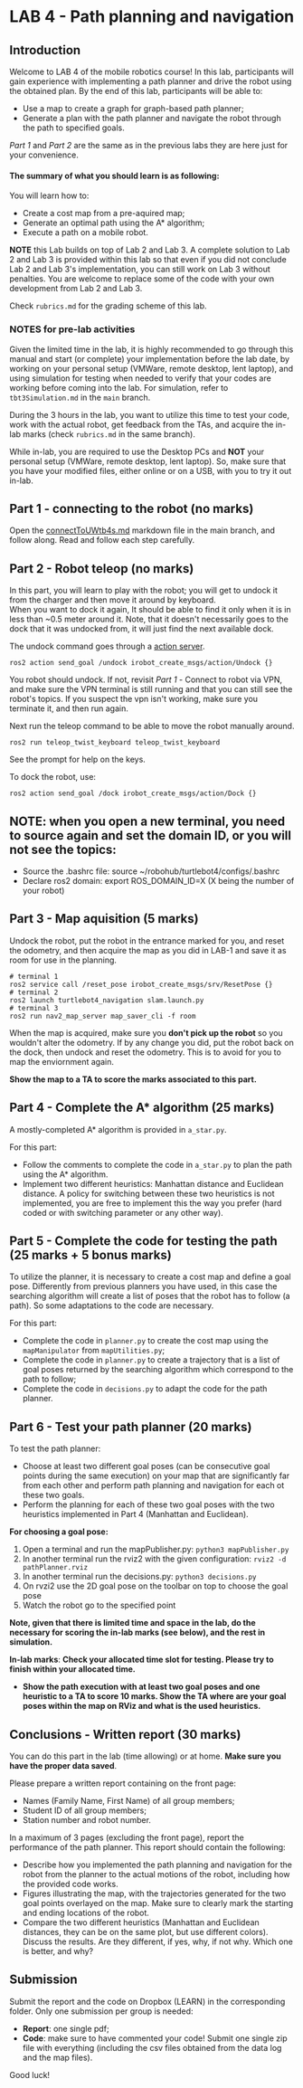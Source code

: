 # LAB 4 - Path planning and navigation

## Introduction

Welcome to LAB 4 of the mobile robotics course! 
In this lab, participants will gain experience with implementing a path planner and drive the robot using the obtained plan.
By the end of this lab, participants will be able to:
- Use a map to create a graph for graph-based path planner;
- Generate a plan with the path planner and navigate the robot through the path to specified goals.

*Part 1* and *Part 2* are the same as in the previous labs they are here just for your convenience.


#### The summary of what you should learn is as following:
You will learn how to:
- Create a cost map from a pre-aquired map;
- Generate an optimal path using the A* algorithm;
- Execute a path on a mobile robot.

**NOTE** this Lab builds on top of Lab 2 and Lab 3. A complete solution to Lab 2 and Lab 3 is provided within this lab so that even if you did not conclude Lab 2 and Lab 3's implementation, you can still work on Lab 3 without penalties. You are welcome to replace some of the code with your own development from Lab 2 and Lab 3.

Check ```rubrics.md``` for the grading scheme of this lab.

### NOTES for pre-lab activities
Given the limited time in the lab, it is highly recommended to go through this manual and start (or complete) your implementation before the lab date, by working on your personal setup (VMWare, remote desktop, lent laptop), and using simulation for testing when needed to verify that your codes are working before coming into the lab. For simulation, refer to `tbt3Simulation.md` in the `main` branch.

During the 3 hours in the lab, you want to utilize this time to test your code, work with the actual robot, get feedback from the TAs, and acquire the in-lab marks (check `rubrics.md` in the same branch).

While in-lab, you are required to use the Desktop PCs and **NOT** your personal setup (VMWare, remote desktop, lent laptop). So, make sure that you have your modified files, either online or on a USB, with you to try it out in-lab. 

## Part 1 - connecting to the robot (no marks)
Open the [connectToUWtb4s.md](https://github.com/aalghooneh/MTE544_student/blob/main/connectToUWtb4s.md) markdown file in the main branch, and follow along. Read and follow each step carefully.

## Part 2 - Robot teleop (no marks)

In this part, you will learn to play with the robot; you will get to undock it from the charger and then move it around by keyboard.  
When you want to dock it again, It should be able to find it only when it is in less than ~0.5 meter around it. Note, that it doesn't
necessarily goes to the dock that it was undocked from, it will just find the next available dock.

The undock command goes through a [action server](https://docs.ros.org/en/humble/Tutorials/Intermediate/Writing-an-Action-Server-Client/Cpp.html).

```
ros2 action send_goal /undock irobot_create_msgs/action/Undock {}
```
You robot should undock.
If not, revisit *Part 1* - Connect to robot via VPN, and make sure the VPN terminal is still running and that you can still see the robot's topics. If you suspect the vpn isn't working, make sure you terminate it, and then run again.

Next run the teleop command to be able to move the robot manually around.

```
ros2 run teleop_twist_keyboard teleop_twist_keyboard
```

See the prompt for help on the keys. 

To dock the robot, use:

```
ros2 action send_goal /dock irobot_create_msgs/action/Dock {}
```

## NOTE: when you open a new terminal, you need to source again and set the domain ID, or you will not see the topics:

- Source the .bashrc file: source ~/robohub/turtlebot4/configs/.bashrc
- Declare ros2 domain: export ROS_DOMAIN_ID=X (X being the number of your robot)

## Part 3 - Map aquisition (5 marks)

Undock the robot, put the robot in the entrance marked for you, and reset the odometry, and then acquire the map as you did in LAB-1 and save it as room for use in the planning.

```
# terminal 1
ros2 service call /reset_pose irobot_create_msgs/srv/ResetPose {}
# terminal 2
ros2 launch turtlebot4_navigation slam.launch.py
# terminal 3
ros2 run nav2_map_server map_saver_cli -f room
``` 
When the map is acquired, make sure you **don't pick up the robot** so you wouldn't alter the odometry. If by any change you did, put the robot back on the dock, then undock and reset the odometry. This is to avoid for you to map the enviornment again.

**Show the map to a TA to score the marks associated to this part.**

## Part 4 - Complete the A* algorithm (25 marks)
A mostly-completed A* algorithm is provided in ```a_star.py```.

For this part:
- Follow the comments to complete the code in ```a_star.py``` to plan the path using the A* algorithm. 
- Implement two different heuristics: Manhattan distance and Euclidean distance. A policy for switching between these two heuristics is not implemented, you are free to implement this the way you prefer (hard coded or with switching parameter or any other way).

## Part 5 - Complete the code for testing the path (25 marks + 5 bonus marks)
To utilize the planner, it is necessary to create a cost map and define a goal pose. Differently from previous planners you have used, in this case the searching algorithm will create a list of poses that the robot has to follow (a path). So some adaptations to the code are necessary.

For this part:
- Complete the code in ```planner.py``` to create the cost map using the ```mapManipulator``` from ```mapUtilities.py```;
- Complete the code in ```planner.py``` to create a trajectory that is a list of goal poses returned by the searching algorithm which correspond to the path to follow;
- Complete the code in ```decisions.py``` to adapt the code for the path planner.


## Part 6 - Test your path planner (20 marks)
To test the path planner:
- Choose at least two different goal poses (can be consecutive goal points during the same execution) on your map that are significantly far from each other and perform path planning and navigation for each ot these two goals.
- Perform the planning for each of these two goal poses with the two heuristics implemented in Part 4 (Manhattan and Euclidean).

**For choosing a goal pose:**
1. Open a terminal and run the mapPublisher.py: ```python3 mapPublisher.py```  
2. In another terminal run the rviz2 with the given configuration: ```rviz2 -d pathPlanner.rviz```
3. In another terminal run the decisions.py: ```python3 decisions.py```
4. On rvzi2 use the 2D goal pose on the toolbar on top to choose the goal pose 
5. Watch the robot go to the specified point 

**Note, given that there is limited time and space in the lab, do the necessary for scoring the in-lab marks (see below), and the rest in simulation.**

**In-lab marks**:
**Check your allocated time slot for testing. Please try to finish within your allocated time.**

- **Show the path execution with at least two goal poses and one heuristic to a TA to score 10 marks. Show the TA where are your goal poses within the map on RViz and what is the used heuristics.**


## Conclusions - Written report (30 marks)
You can do this part in the lab (time allowing) or at home. **Make sure you have the proper data saved**.

Please prepare a written report containing on the front page:
- Names (Family Name, First Name) of all group members;
- Student ID of all group members;
- Station number and robot number.

In a maximum of 3 pages (excluding the front page), report the performance of the path planner. This report should contain the following:

* Describe how you implemented the path planning and navigation for the robot from the planner to the actual motions of the robot, including how the provided code works.
* Figures illustrating the map, with the trajectories generated for the two goal points overlayed on the map. Make sure to clearly mark the starting and ending locations of the robot.
* Compare the two different heuristics (Manhattan and Euclidean distances, they can be on the same plot, but use different colors). Discuss the results. Are they different, if yes, why, if not why. Which one is better, and why?

## Submission

Submit the report and the code on Dropbox (LEARN) in the corresponding folder. Only one submission per group is needed:
- **Report**: one single pdf;
- **Code**: make sure to have commented your code! Submit one single zip file with everything (including the csv files obtained from the data log and the map files).


Good luck!
